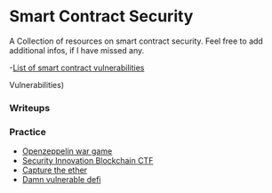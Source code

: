 # Smart Contract Security 

A Collection of resources on smart contract security. Feel free to add additional infos, if I have missed any.

-[List of smart contract vulnerabilities](https://github.com/runtimeverification/verified-smart-contracts/wiki/List-of-Security-Vulnerabilities)

Vulnerabilities)
### Writeups

### Practice 
- [Openzeppelin war game](https://ethernaut.openzeppelin.com/)
- [Security Innovation Blockchain CTF](https://blockchain-ctf.securityinnovation.com/#/)
- [Capture the ether](https://capturetheether.com/)
- [Damn vulnerable defi](https://www.damnvulnerabledefi.xyz/)
